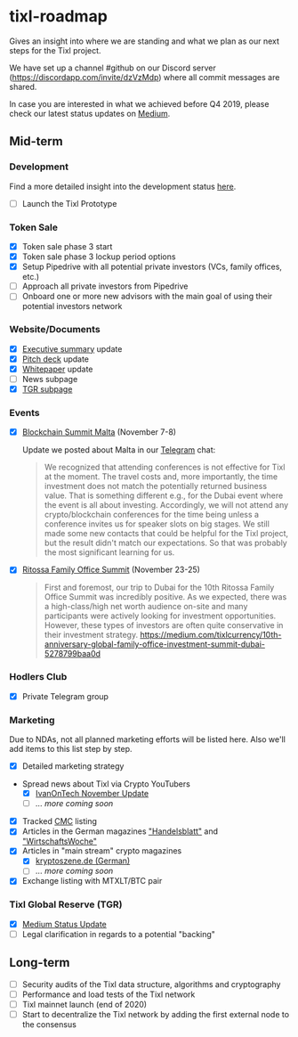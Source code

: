 # tixl-roadmap

Gives an insight into where we are standing and what we plan as our next steps for the Tixl project.

We have set up a channel #github on our Discord server (https://discordapp.com/invite/dzVzMdp) where all commit messages are shared.

In case you are interested in what we achieved before Q4 2019, please check our latest status updates on [Medium](https://medium.com/tixlcurrency).

## Mid-term 

### Development

Find a more detailed insight into the development status [here](https://github.com/tixl/tixl-prototype-status).

- [ ] Launch the Tixl Prototype

### Token Sale
- [x] Token sale phase 3 start
- [x] Token sale phase 3 lockup period options
- [x] Setup Pipedrive with all potential private investors (VCs, family offices, etc.)
- [ ] Approach all private investors from Pipedrive
- [ ] Onboard one or more new advisors with the main goal of using their potential investors network

### Website/Documents

- [x] [Executive summary](https://tixl.me/executive-summary) update
- [x] [Pitch deck](https://tixl.me/pitch-deck) update
- [x] [Whitepaper](https://tixl.me/whitepaper) update
- [ ] News subpage
- [x] [TGR subpage](https://tixl.me/tgr/)

### Events

- [x] [Blockchain Summit Malta](https://maltablockchainsummit.com/) (November 7-8)
  
  Update we posted about Malta in our [Telegram](https://t.me/tixlcurrency) chat: 
  > We recognized that attending conferences is not effective for Tixl at the moment. The travel costs and, more importantly, the time investment does not match the potentially returned business value. That is something different e.g., for the Dubai event where the event is all about investing. Accordingly, we will not attend any crypto/blockchain conferences for the time being unless a conference invites us for speaker slots on big stages. We still made some new contacts that could be helpful for the Tixl project, but the result didn't match our expectations. So that was probably the most significant learning for us.
- [x] [Ritossa Family Office Summit](https://ritossafamilyoffice.com/) (November 23-25)
  > First and foremost, our trip to Dubai for the 10th Ritossa Family Office Summit was incredibly positive. As we expected, there was a high-class/high net worth audience on-site and many participants were actively looking for investment opportunities. However, these types of investors are often quite conservative in their investment strategy.
  https://medium.com/tixlcurrency/10th-anniversary-global-family-office-investment-summit-dubai-5278799baa0d

### Hodlers Club
- [x] Private Telegram group

### Marketing

Due to NDAs, not all planned marketing efforts will be listed here. Also we'll add items to this list step by step.

- [x] Detailed marketing strategy
- Spread news about Tixl via Crypto YouTubers 
  - [x] [IvanOnTech November Update](https://www.youtube.com/watch?v=Ie-SrqTKrZ4&feature=youtu.be&t=1790)
  - [ ] *... more coming soon* 
- [x] Tracked [CMC](https://coinmarketcap.com) listing
- [x] Articles in the German magazines ["Handelsblatt"](https://www.handelsblatt.com/) and ["WirtschaftsWoche"](https://www.wiwo.de/)
- [x] Articles in "main stream" crypto magazines
  - [x] [kryptoszene.de (German)](https://kryptoszene.de/Konkurrenz+f%C3%BCr+IOTA%3A+wie+eine+Hamburger+Kryptow%C3%A4hrung+Investoren+an+Land+ziehen+m%C3%B6chte+-+ein+Interview+mit+Tixl)
  - [ ] *... more coming soon* 
- [x] Exchange listing with MTXLT/BTC pair

### Tixl Global Reserve (TGR)
- [x] [Medium Status Update](https://medium.com/tixlcurrency/tixl-global-reserve-tgr-update-c59bee09c66d)
- [ ] Legal clarification in regards to a potential "backing"

## Long-term

- [ ] Security audits of the Tixl data structure, algorithms and cryptography
- [ ] Performance and load tests of the Tixl network
- [ ] Tixl mainnet launch (end of 2020)
- [ ] Start to decentralize the Tixl network by adding the first external node to the consensus
